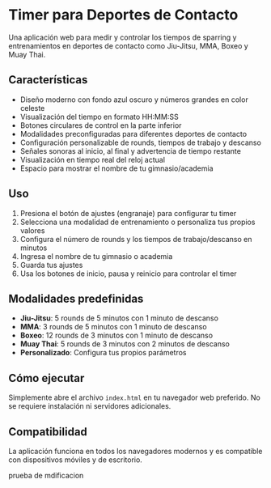 # Timer para Deportes de Contacto

Una aplicación web para medir y controlar los tiempos de sparring y entrenamientos en deportes de contacto como Jiu-Jitsu, MMA, Boxeo y Muay Thai.

## Características

- Diseño moderno con fondo azul oscuro y números grandes en color celeste
- Visualización del tiempo en formato HH:MM:SS
- Botones circulares de control en la parte inferior
- Modalidades preconfiguradas para diferentes deportes de contacto
- Configuración personalizable de rounds, tiempos de trabajo y descanso
- Señales sonoras al inicio, al final y advertencia de tiempo restante
- Visualización en tiempo real del reloj actual
- Espacio para mostrar el nombre de tu gimnasio/academia

## Uso

1. Presiona el botón de ajustes (engranaje) para configurar tu timer
2. Selecciona una modalidad de entrenamiento o personaliza tus propios valores
3. Configura el número de rounds y los tiempos de trabajo/descanso en minutos
4. Ingresa el nombre de tu gimnasio o academia
5. Guarda tus ajustes
6. Usa los botones de inicio, pausa y reinicio para controlar el timer

## Modalidades predefinidas

- **Jiu-Jitsu**: 5 rounds de 5 minutos con 1 minuto de descanso
- **MMA**: 3 rounds de 5 minutos con 1 minuto de descanso
- **Boxeo**: 12 rounds de 3 minutos con 1 minuto de descanso
- **Muay Thai**: 5 rounds de 3 minutos con 2 minutos de descanso
- **Personalizado**: Configura tus propios parámetros

## Cómo ejecutar

Simplemente abre el archivo `index.html` en tu navegador web preferido. No se requiere instalación ni servidores adicionales.

## Compatibilidad

La aplicación funciona en todos los navegadores modernos y es compatible con dispositivos móviles y de escritorio. 


prueba de mdificacion 